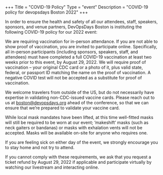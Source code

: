 +++
Title = "COVID-19 Policy"
Type = "event"
Description = "COVID-19 policy for devopsdays Boston 2022"
+++

In order to ensure the health and safety of all our attendees, staff, speakers, sponsors, and venue partners, DevOpsDays Boston is instituting the following COVID-19 policy for our 2022 event:

We are requiring vaccination for in-person attendance. If you are not able to show proof of vaccination, you are invited to participate online. Specifically, all in-person participants (including sponsors, speakers, staff, and attendees) must have completed a full COVID-19 vaccination at least two weeks prior to this event, by August 29, 2022. We will require proof of vaccination – your original CDC card or a photo of it, plus valid state, federal, or passport ID matching the name on the proof of vaccination. A negative COVID test will not be accepted as a substitute for proof of vaccination.

We welcome travelers from outside of the US, but do not necessarily have expertise in validating non-CDC-issued vaccine cards. Please reach out to us at [boston@devopsdays.org](mailto:boston@devopsdays.org) ahead of the conference, so that we can ensure that we’re prepared to validate your vaccine card.

While local mask mandates have been lifted, at this time well-fitted masks will still be required to be worn at our event; ‘makeshift’ masks (such as neck gaiters or bandanas) or masks with exhalation vents will not be accepted. Masks will be available on-site for anyone who requires one.

If you are feeling sick on either day of the event, we strongly encourage you to stay home and not try to attend.

If you cannot comply with these requirements, we ask that you request a ticket refund by August 29, 2022 if applicable and participate virtually by watching our livestream and interacting online.

